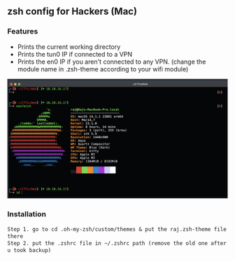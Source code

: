 ## zsh config for Hackers (Mac) 

### Features
- Prints the current working directory
- Prints the tun0 IP if connected to a VPN
- Prints the en0 IP if you aren't connected to any VPN. (change the module name in .zsh-theme according to your wifi module)

![](zsh.png)


### Installation
```
Step 1. go to cd .oh-my-zsh/custom/themes & put the raj.zsh-theme file there
Step 2. put the .zshrc file in ~/.zshrc path (remove the old one after u took backup)
```
